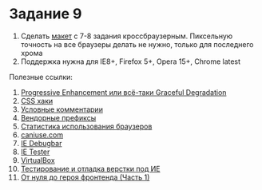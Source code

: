 ﻿# Задание 9

1. Сделать [макет](https://github.com/AlexeyBublichenko/TS_Homework_7-8/blob/master/task_07-08/homework7-8.zip) с 7-8 задания кроссбраузерным. Пиксельную точность на все браузеры делать не нужно, только для последнего хрома
2. Поддержка нужна для IE8+, Firefox 5+, Opera 15+, Chrome latest

Полезные ссылки:

1. [Progressive Enhancement или всё-таки Graceful Degradation](http://habrahabr.ru/post/157115/)
2. [CSS хаки](http://www.xiper.net/collect/html-and-css-tricks/css-tricks/css-hacks.html)
3. [Условные комментарии](http://www.xiper.net/collect/html-and-css-tricks/css-tricks/uslovnie-commentarii.html)
4. [Вендорные префиксы](http://xiper.net/learn/css/properties/vendor-prefix)
5. [Статистика использования браузеров](http://gs.statcounter.com/)
6. [caniuse.com](http://caniuse.com/)
7. [IE Debugbar](http://www.debugbar.com/)
8. [IE Tester](http://www.my-debugbar.com/wiki/IETester/HomePage)
9. [VirtualBox](https://www.virtualbox.org/)
10. [Тестирование и отладка верстки под ИЕ](https://gist.github.com/codedokode/855e3970124687b26a1c)
11. [От нуля до героя фронтенда (Часть 1)](https://medium.com/russian/%D0%BE%D1%82-%D0%BD%D1%83%D0%BB%D1%8F-%D0%B4%D0%BE-%D0%B3%D0%B5%D1%80%D0%BE%D1%8F-front-enda-%D1%87%D0%B0%D1%81%D1%82%D1%8C-1-f524d668f328#.jpriae555)